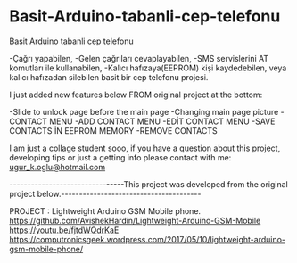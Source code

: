 # Basit-Arduino-tabanli-cep-telefonu
Basit Arduino tabanli cep telefonu


-Çağrı yapabilen, 
-Gelen çağrıları cevaplayabilen, 
-SMS servislerini AT komutları ile kullanabilen, 
-Kalıcı hafızaya(EEPROM) kişi kaydedebilen, veya kalıcı hafızadan silebilen
basit bir cep telefonu projesi.



I just added new features below FROM original project at the bottom:

-Slide to unlock page before the main page 
-Changing main page picture
-CONTACT MENU
-ADD CONTACT MENU
-EDİT CONTACT MENU
-SAVE CONTACTS İN EEPROM MEMORY
-REMOVE CONTACTS


I am just a collage student sooo, if you have a question about this project, developing tips or just a getting info please contact with me: 
ugur_k.oglu@hotmail.com


--------------------------------This project was developed from the original project below.---------------------------------------

PROJECT      : Lightweight Arduino GSM Mobile phone.
https://github.com/AvishekHardin/Lightweight-Arduino-GSM-Mobile
https://youtu.be/fjtdWQdrKaE
https://computronicsgeek.wordpress.com/2017/05/10/lightweight-arduino-gsm-mobile-phone/
